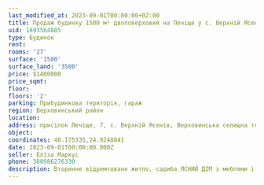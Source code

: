 ```yaml
---
last_modified_at: 2023-09-01T00:00:00+02:00
title: Продаж будинку 1500 м² двоповерховий на Печіще у с. Верхній Ясенів
uid: 1693564885
type: Будинок
rent:
rooms: '27'
surface: '1500'
surface_land: '3500'
price: $1400000
price_sqmt:
floor:
floors: '2'
parking: Прибудинкова територія, гараж
region: Верховинський район
location:
address: присілок Печіще, 7, с. Верхній Ясенів, Верховинська селищна територіальна громада
object:
coordinates: 48.175335,24.9248841
date: 2023-09-01T00:00:00.000Z
seller: Еліза Маркус
phone: 380986276330
description: Вторинне відремтоване житло, cадиба ЯСНИЙ ДІМ з меблями і технікою, придатне для проживання
---
```

